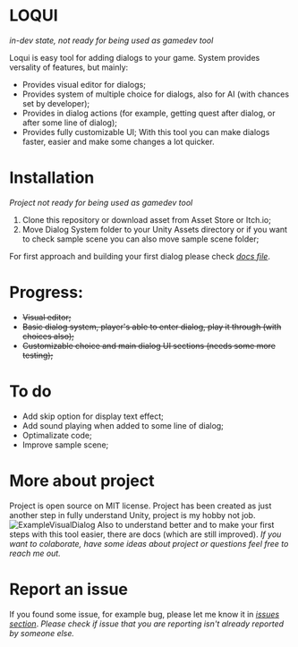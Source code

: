 # LOQUI
*in-dev state, not ready for being used as gamedev tool*

Loqui is easy tool for adding dialogs to your game. System provides versality of features, but mainly:
* Provides visual editor for dialogs;
* Provides system of multiple choice for dialogs, also for AI (with chances set by developer);
* Provides in dialog actions (for example, getting quest after dialog, or after some line of dialog);
* Provides fully customizable UI;
With this tool you can make dialogs faster, easier and make some changes a lot quicker.


# Installation
*Project not ready for being used as gamedev tool*
1. Clone this repository or download asset from Asset Store or Itch.io;
2. Move Dialog System folder to your Unity Assets directory or if you want to check sample scene you can also move sample scene folder;

For first approach and building your first dialog please check [*docs file*](docs/FirstApproach.md). 


# Progress:
* ~~Visual editor;~~
* ~~Basic dialog system, player's able to enter dialog, play it through (with choices also);~~
* ~~Customizable choice and main dialog UI sections (needs some more testing);~~


# To do
* Add skip option for display text effect;
* Add sound playing when added to some line of dialog;
* Optimalizate code;
* Improve sample scene;


# More about project
Project is open source on MIT license. Project has been created as just another step in fully understand Unity, project is my hobby not job. ![ExampleVisualDialog](https://user-images.githubusercontent.com/20907620/183308434-323596e0-2031-4b84-925b-73dcaff401a3.png)
Also to understand better and to make your first steps with this tool easier, there are docs (which are still improved).
*If you want to colaborate, have some ideas about project or questions feel free to reach me out.*



# Report an issue
If you found some issue, for example bug, please let me know it in [*issues section*](https://github.com/mmarusiak/unity-dialog-system/issues). *Please check if issue that you are reporting isn't already reported by someone else.*
